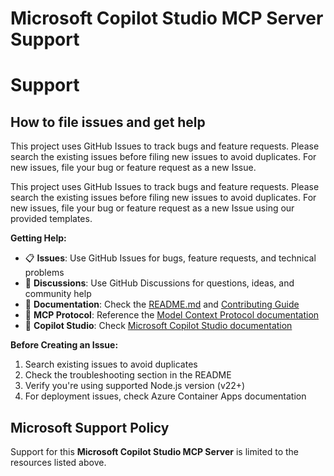 # Microsoft Copilot Studio MCP Server Support

# Support

## How to file issues and get help  

This project uses GitHub Issues to track bugs and feature requests. Please search the existing 
issues before filing new issues to avoid duplicates.  For new issues, file your bug or 
feature request as a new Issue.

This project uses GitHub Issues to track bugs and feature requests. Please search the existing 
issues before filing new issues to avoid duplicates. For new issues, file your bug or 
feature request as a new Issue using our provided templates.

**Getting Help:**
- 📋 **Issues**: Use GitHub Issues for bugs, feature requests, and technical problems
- 💬 **Discussions**: Use GitHub Discussions for questions, ideas, and community help
- 📖 **Documentation**: Check the [README.md](README.md) and [Contributing Guide](.github/CONTRIBUTING.md)
- 🔧 **MCP Protocol**: Reference the [Model Context Protocol documentation](https://modelcontextprotocol.io/)
- 🏢 **Copilot Studio**: Check [Microsoft Copilot Studio documentation](https://docs.microsoft.com/en-us/power-virtual-agents/)

**Before Creating an Issue:**
1. Search existing issues to avoid duplicates
2. Check the troubleshooting section in the README
3. Verify you're using supported Node.js version (v22+)
4. For deployment issues, check Azure Container Apps documentation

## Microsoft Support Policy  

Support for this **Microsoft Copilot Studio MCP Server** is limited to the resources listed above.
